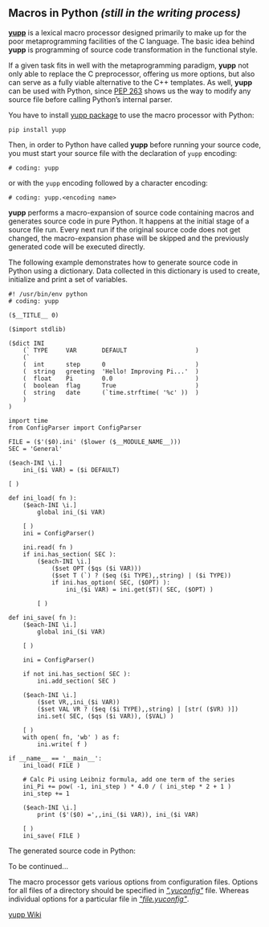 ## Macros in Python _(still in the writing process)_

[**yupp**][yupp] is a lexical macro processor designed primarily to make up
for the poor metaprogramming facilities of the C language. The basic idea
behind **yupp** is programming of source code transformation in the functional
style.

If a given task fits in well with the metaprogramming paradigm, **yupp** not
only able to replace the C preprocessor, offering us more options, but also
can serve as a fully viable alternative to the C++ templates. As well,
**yupp** can be used with Python, since [PEP 263][pep-0263] shows us the way
to modify any source file before calling Python’s internal parser.

You have to install [yupp package][package] to use the macro processor with
Python:

    pip install yupp

Then, in order to Python have called **yupp** before running your source code,
you must start your source file with the declaration of `yupp` encoding:

    # coding: yupp

or with the `yupp` encoding followed by a character encoding:

    # coding: yupp.<encoding name>

**yupp** performs a macro-expansion of source code containing macros and
generates source code in pure Python. It happens at the initial stage of
a source file run. Every next run if the original source code does not get
changed, the macro-expansion phase will be skipped and the previously
generated code will be executed directly.

The following example demonstrates how to generate source code in Python
using a dictionary. Data collected in this dictionary is used to create,
initialize and print a set of variables.

    #! /usr/bin/env python
    # coding: yupp

    ($__TITLE__ 0)

    ($import stdlib)

    ($dict INI
        (` TYPE     VAR       DEFAULT                   )
        (`
        (  int      step      0                         )
        (  string   greeting  'Hello! Improving Pi...'  )
        (  float    Pi        0.0                       )
        (  boolean  flag      True                      )
        (  string   date      (`time.strftime( '%c' ))  )
        )
    )

    import time
    from ConfigParser import ConfigParser

    FILE = ($'($0).ini' ($lower ($__MODULE_NAME__)))
    SEC = 'General'

    ($each-INI \i.]
        ini_($i VAR) = ($i DEFAULT)

    [ )

    def ini_load( fn ):
        ($each-INI \i.]
            global ini_($i VAR)

        [ )
        ini = ConfigParser()

        ini.read( fn )
        if ini.has_section( SEC ):
            ($each-INI \i.]
                ($set OPT ($qs ($i VAR)))
                ($set T (`) ? ($eq ($i TYPE),,string) | ($i TYPE))
                if ini.has_option( SEC, ($OPT) ):
                    ini_($i VAR) = ini.get($T)( SEC, ($OPT) )

            [ )

    def ini_save( fn ):
        ($each-INI \i.]
            global ini_($i VAR)

        [ )

        ini = ConfigParser()

        if not ini.has_section( SEC ):
            ini.add_section( SEC )

        ($each-INI \i.]
            ($set VR,,ini_($i VAR))
            ($set VAL VR ? ($eq ($i TYPE),,string) | [str( ($VR) )])
            ini.set( SEC, ($qs ($i VAR)), ($VAL) )

        [ )
        with open( fn, 'wb' ) as f:
            ini.write( f )

    if __name__ == '__main__':
        ini_load( FILE )

        # Calc Pi using Leibniz formula, add one term of the series
        ini_Pi += pow( -1, ini_step ) * 4.0 / ( ini_step * 2 + 1 )
        ini_step += 1

        ($each-INI \i.]
            print ($'($0) =',,ini_($i VAR)), ini_($i VAR)

        [ )
        ini_save( FILE )

The generated source code in Python:


To be continued...

The macro processor gets various options from configuration files.
Options for all files of a directory should be specified in
[_".yuconfig"_](../eg/.yuconfig) file. Whereas individual options
for a particular file in [_"file.yuconfig"_](../eg/dict.yuconfig).

[yupp Wiki][wiki]

[pep-0263]: https://www.python.org/dev/peps/pep-0263/
[package]:  https://pypi.python.org/pypi/yupp/
[yupp]:     https://github.com/in4lio/yupp/
[wiki]:     https://github.com/in4lio/yupp/wiki/
